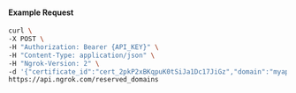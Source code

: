 <!-- Code generated for API Clients. DO NOT EDIT. -->

#### Example Request

```bash
curl \
-X POST \
-H "Authorization: Bearer {API_KEY}" \
-H "Content-Type: application/json" \
-H "Ngrok-Version: 2" \
-d '{"certificate_id":"cert_2pkP2xBKqpuK0tSiJa1Dc17JiGz","domain":"myapp.mydomain.com","region":"us"}' \
https://api.ngrok.com/reserved_domains
```
